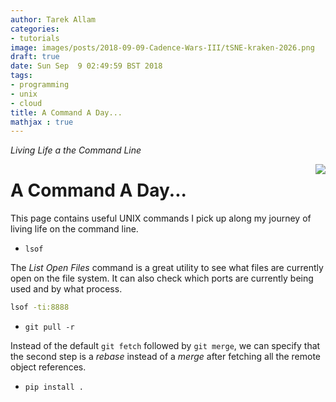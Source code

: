 ```yaml
---
author: Tarek Allam
categories:
- tutorials
image: images/posts/2018-09-09-Cadence-Wars-III/tSNE-kraken-2026.png
draft: true
date: Sun Sep  9 02:49:59 BST 2018
tags:
- programming
- unix
- cloud
title: A Command A Day...
mathjax : true
---
```


*Living Life a the Command Line*

<!--more-->

<img src="/images/posts/2018-08-07-Cadence-Wars-II/thecall.png" style="float: right;margin: 0px 0px 15px 20px;">

# A Command A Day...

This page contains useful UNIX commands I pick up along my journey of living
life on the command line.

- `lsof`

The _List Open Files_ command is a great utility to see what files are currently
open on the file system. It can also check which ports are currently being used
and by what process.

```bash
lsof -ti:8888
```

- `git pull -r`

Instead of the default `git fetch` followed by `git merge`, we can specify that
the second step is a _rebase_ instead of a _merge_ after fetching all the remote
object references.

- `pip install .`
